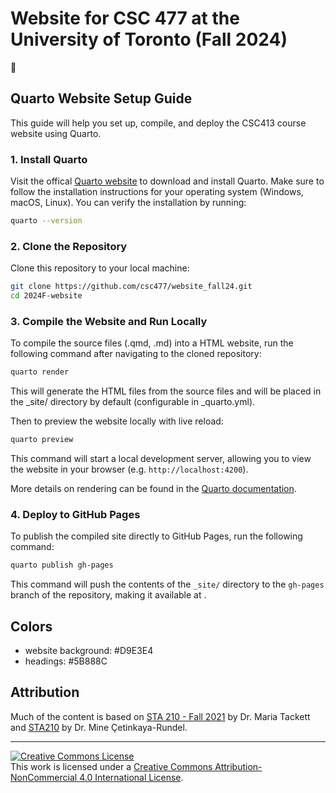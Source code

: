 # Website for CSC 477 at the University of Toronto (Fall 2024)

🔗 

## Quarto Website Setup Guide

This guide will help you set up, compile, and deploy the CSC413 course website using Quarto.

### 1. Install Quarto

Visit the offical [Quarto website](https://quarto.org/docs/get-started/) to download and install Quarto. Make sure to follow the installation instructions for your operating system (Windows, macOS, Linux). You can verify the installation by running:

``` bash
quarto --version
```

### 2. Clone the Repository

Clone this repository to your local machine:

``` bash
git clone https://github.com/csc477/website_fall24.git
cd 2024F-website
```

### 3. Compile the Website and Run Locally

To compile the source files (.qmd, .md) into a HTML website, run the following command after navigating to the cloned repository:

``` bash
quarto render
```

This will generate the HTML files from the source files and will be placed in the \_site/ directory by default (configurable in \_quarto.yml).

Then to preview the website locally with live reload:

``` bash
quarto preview
```

This command will start a local development server, allowing you to view the website in your browser (e.g. `http://localhost:4200`).

More details on rendering can be found in the [Quarto documentation](https://quarto.org/docs/websites/).

### 4. Deploy to GitHub Pages

To publish the compiled site directly to GitHub Pages, run the following command:

``` bash
quarto publish gh-pages
```

This command will push the contents of the `_site/` directory to the `gh-pages` branch of the repository, making it available at .

## Colors

-   website background: #D9E3E4
-   headings: #5B888C

## Attribution

Much of the content is based on [STA 210 - Fall 2021](https://github.com/sta210-fa21/) by Dr. Maria Tackett and [STA210](https://sta210-s22.github.io/website/) by Dr. Mine Çetinkaya-Rundel.

<hr>

<a rel="license" href="http://creativecommons.org/licenses/by-nc/4.0/"><img src="https://i.creativecommons.org/l/by-nc/4.0/88x31.png" alt="Creative Commons License" style="border-width:0"/></a><br />This work is licensed under a <a rel="license" href="http://creativecommons.org/licenses/by-nc/4.0/">Creative Commons Attribution-NonCommercial 4.0 International License</a>.
